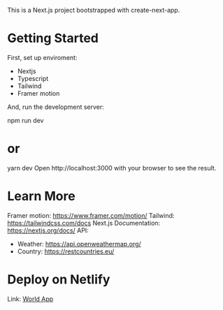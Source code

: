 This is a Next.js project bootstrapped with create-next-app.

# Getting Started
First, set up enviroment:

- Nextjs
- Typescript
- Tailwind
- Framer motion

And, run the development server:

npm run dev
# or
yarn dev
Open http://localhost:3000 with your browser to see the result.


# Learn More

Framer motion: https://www.framer.com/motion/
Tailwind: https://tailwindcss.com/docs
Next.js Documentation: https://nextjs.org/docs/
API: 
 - Weather: https://api.openweathermap.org/
 - Country: https://restcountries.eu/
# Deploy on Netlify

Link: <a href="https://world-fk-app.netlify.app/" target="_blank">World App</a>
